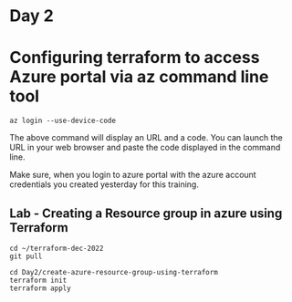 # Day 2

# Configuring terraform to access Azure portal via az command line tool
```
az login --use-device-code
```
The above command will display an URL and a code.  You can launch the URL in your web browser and paste the code displayed in the command line.

Make sure, when you login to azure portal with the azure account credentials you created yesterday for this training.

## Lab - Creating a Resource group in azure using Terraform
```
cd ~/terraform-dec-2022
git pull

cd Day2/create-azure-resource-group-using-terraform
terraform init
terraform apply
```
